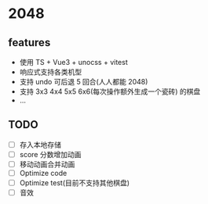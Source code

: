 # 2048

## features

- 使用 TS + Vue3 + unocss + vitest
- 响应式支持各类机型
- 支持 undo 可后退 5 回合(人人都能 2048)
- 支持 3x3 4x4 5x5 6x6(每次操作额外生成一个瓷砖) 的棋盘
- ...

## TODO

- [ ] 存入本地存储
- [ ] score 分数增加动画
- [ ] 移动动画合并动画
- [ ] Optimize code
- [ ] Optimize test(目前不支持其他棋盘)
- [ ] 音效
